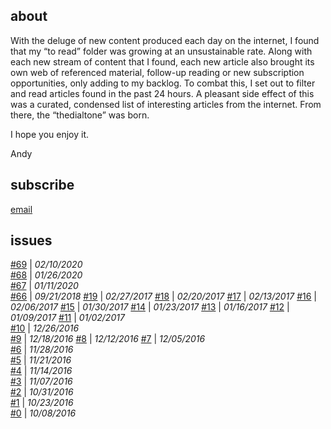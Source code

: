 ## about
With the deluge of new content produced each day on the internet, I found that my “to read” folder was growing at an unsustainable rate. Along with each new stream of content that I found, each new article also brought its own web of referenced material, follow-up reading or new subscription opportunities, only adding to my backlog. To combat this, I set out to filter and read articles found in the past 24 hours. A pleasant side effect of this was a curated, condensed list of interesting articles from the internet. From there, the “thedialtone” was born. 

I hope you enjoy it.

Andy

## subscribe
[email](https://tinyletter.com/acwhittam)

## issues

[#69](69.md) | *02/10/2020*  
[#68](68.md) | *01/26/2020*  
[#67](67.md) | *01/11/2020*  
[#66](66.md) | *09/21/2018* 
[#19](19.md) | *02/27/2017* 
[#18](18.md) | *02/20/2017* 
[#17](17.md) | *02/13/2017* 
[#16](16.md) | *02/06/2017* 
[#15](15.md) | *01/30/2017* 
[#14](14.md) | *01/23/2017* 
[#13](13.md) | *01/16/2017* 
[#12](12.md) | *01/09/2017* 
[#11](11.md) | *01/02/2017*   
[#10](10.md) | *12/26/2016*  
[#9](9.md)  | *12/18/2016* 
[#8](8.md) | *12/12/2016* 
[#7](7.md) | *12/05/2016*  
[#6](6.md) | *11/28/2016*  
[#5](5.md) | *11/21/2016*  
[#4](4.md) | *11/14/2016*  
[#3](3.md) | *11/07/2016*  
[#2](2.md) | *10/31/2016*  
[#1](1.md) | *10/23/2016*  
[#0](0.md) | *10/08/2016*  

